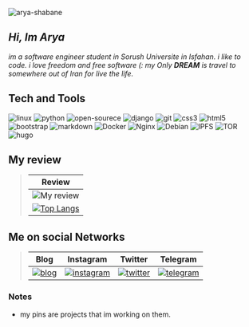 ![arya-shabane](https://user-images.githubusercontent.com/51704066/145323735-a8f08af6-6b42-4fb2-a1f8-a9e26c4554eb.jpg)

## _Hi, Im Arya_
_im a software engineer student in Sorush Universite in Isfahan. i like to code. i love freedom and free software (:
my Only __DREAM__ is travel to somewhere out of Iran for live the life._

## Tech and Tools

![linux](https://img.shields.io/badge/-Linux-FCC624?logo=linux&logoColor=black&style=for-the-badge)
![python](https://img.shields.io/badge/-Python-313131?logo=python&style=for-the-badge&logoColor=yellow)
![open-sourece](https://img.shields.io/badge/-Opensource-313131?logo=Open%20Source%20Initiative&style=for-the-badge&logoColor=03EF62)
![django](https://img.shields.io/badge/-Django-F7DF1E?logo=django&style=for-the-badge&logoColor=092E20)
![git](https://img.shields.io/badge/-git-313131?logo=git&style=for-the-badge&logoColor=F05032)
![css3](https://img.shields.io/badge/-css3-313131?logo=css3&style=for-the-badge&logoColor=1572B6)
![html5](https://img.shields.io/badge/-html5-313131?logo=html5&style=for-the-badge&logoColor=E34F26)
![bootstrap](https://img.shields.io/badge/-bootstrap-313131?logo=bootstrap&style=for-the-badge&logoColor=7952B3)
![markdown](https://img.shields.io/badge/-markdown-313131?logo=markdown&style=for-the-badge&logoColor=white)
![Docker](https://img.shields.io/badge/-Docker-313131?logo=Docker&style=for-the-badge&logoColor=2496ED)
![Nginx](https://img.shields.io/badge/-Nginx-313131?logo=nginx&style=for-the-badge&logoColor=009639)
![Debian](https://img.shields.io/badge/-Debian-313131?logo=debian&style=for-the-badge&logoColor=A81D33)
![IPFS](https://img.shields.io/badge/-IPFS-313131?logo=ipfs&style=for-the-badge&logoColor=65C2CB)
![TOR](https://img.shields.io/badge/-TOR-313131?logo=tor%20browser&style=for-the-badge&logoColor=7D4698)
![hugo](https://img.shields.io/badge/-Hugo-313131?logo=hugo&style=for-the-badge)

<!-- ![vuejs](https://img.shields.io/badge/-vue.js-313131?logo=vue.js&style=for-the-badge&logoColor=4FC08D) -->


## My review

> |Review|
> |:----:|
> |![My review](https://github-readme-stats.vercel.app/api?username=shabane&show_icons=true&count_private=true)|
> |[![Top Langs](https://github-readme-stats.vercel.app/api/top-langs/?username=shabane&layout=compact)](https://github.com/anuraghazra/github-readme-stats)|







## Me on social Networks
> |Blog|Instagram|Twitter|Telegram|
> |:--:|:-------:|:-----:|:------:|
> |[![blog](https://s4.uupload.ir/files/icons8-google-sites-50_a03l.png)](https://wiregeek.ir)|[![instagram](https://s4.uupload.ir/files/icons8-instagram-50_orrv.png)](https://www.instagram.com/arya_shabane)|[![twitter](https://s4.uupload.ir/files/icons8-twitter-circled-50_8et8.png)](https://twitter.com/m_shabane)|[![telegram](https://s4.uupload.ir/files/icons8-telegram-app-50_6jzs.png)](https://t.me/bitorbit)|


### Notes

- my pins are projects that im working on them.

<!--
if you are seeing this section, this is hidden or commneted by me.
please if my stuff are worse it, consider any donate which you can. this help me a lot. thank you so much
-->

